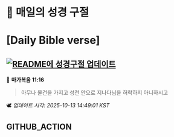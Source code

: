 # 🙏 매일의 성경 구절
# [Daily Bible verse]
## [![README에 성경구절 업데이트](https://github.com/DONGSUKA/first_test/actions/workflows/update-readme-bible.yml/badge.svg)](https://github.com/DONGSUKA/first_test/actions/workflows/update-readme-bible.yml)
<!-- START_BIBLE_VERSE -->
📖 **마가복음 11:16**
> 아무나 물건을 가지고 성전 안으로 지나다님을 허락하지 아니하시고

🕊️ _업데이트 시각: 2025-10-13 14:49:01 KST_
  <!-- END_BIBLE_VERSE -->
## GITHUB_ACTION
